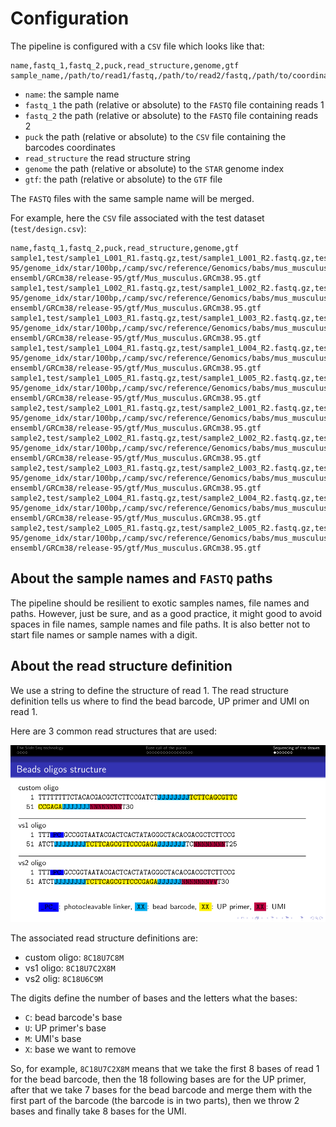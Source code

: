 

# Configuration

The pipeline is configured with a `CSV` file which looks like that:

```
name,fastq_1,fastq_2,puck,read_structure,genome,gtf
sample_name,/path/to/read1/fastq,/path/to/read2/fastq,/path/to/coordinates/csv,read_structure_string,/path/to/STAR/index,/path/to/gtf
```

 * `name`: the sample name
 * `fastq_1` the path (relative or absolute) to the `FASTQ` file containing reads 1
 * `fastq_2` the path (relative or absolute) to the `FASTQ` file containing reads 2
 * `puck` the path (relative or absolute) to the `CSV` file containing the barcodes coordinates
 * `read_structure` the read structure string
 *  `genome` the path (relative or absolute) to the `STAR` genome index
 *  `gtf`: the path (relative or absolute) to the `GTF` file

The `FASTQ` files with the same sample name will be merged.

For example, here the `CSV` file associated with the test dataset (`test/design.csv`):

```
name,fastq_1,fastq_2,puck,read_structure,genome,gtf
sample1,test/sample1_L001_R1.fastq.gz,test/sample1_L001_R2.fastq.gz,test/puck1.csv,8C18U7C2X8M,/camp/svc/reference/Genomics/babs/mus_musculus/ensembl/GRCm38/release-95/genome_idx/star/100bp,/camp/svc/reference/Genomics/babs/mus_musculus/
ensembl/GRCm38/release-95/gtf/Mus_musculus.GRCm38.95.gtf
sample1,test/sample1_L002_R1.fastq.gz,test/sample1_L002_R2.fastq.gz,test/puck1.csv,8C18U7C2X8M,/camp/svc/reference/Genomics/babs/mus_musculus/ensembl/GRCm38/release-95/genome_idx/star/100bp,/camp/svc/reference/Genomics/babs/mus_musculus/
ensembl/GRCm38/release-95/gtf/Mus_musculus.GRCm38.95.gtf
sample1,test/sample1_L003_R1.fastq.gz,test/sample1_L003_R2.fastq.gz,test/puck1.csv,8C18U7C2X8M,/camp/svc/reference/Genomics/babs/mus_musculus/ensembl/GRCm38/release-95/genome_idx/star/100bp,/camp/svc/reference/Genomics/babs/mus_musculus/
ensembl/GRCm38/release-95/gtf/Mus_musculus.GRCm38.95.gtf
sample1,test/sample1_L004_R1.fastq.gz,test/sample1_L004_R2.fastq.gz,test/puck1.csv,8C18U7C2X8M,/camp/svc/reference/Genomics/babs/mus_musculus/ensembl/GRCm38/release-95/genome_idx/star/100bp,/camp/svc/reference/Genomics/babs/mus_musculus/
ensembl/GRCm38/release-95/gtf/Mus_musculus.GRCm38.95.gtf
sample1,test/sample1_L005_R1.fastq.gz,test/sample1_L005_R2.fastq.gz,test/puck1.csv,8C18U7C2X8M,/camp/svc/reference/Genomics/babs/mus_musculus/ensembl/GRCm38/release-95/genome_idx/star/100bp,/camp/svc/reference/Genomics/babs/mus_musculus/
ensembl/GRCm38/release-95/gtf/Mus_musculus.GRCm38.95.gtf
sample2,test/sample2_L001_R1.fastq.gz,test/sample2_L001_R2.fastq.gz,test/puck2.csv,8C18U7C2X8M,/camp/svc/reference/Genomics/babs/mus_musculus/ensembl/GRCm38/release-95/genome_idx/star/100bp,/camp/svc/reference/Genomics/babs/mus_musculus/
ensembl/GRCm38/release-95/gtf/Mus_musculus.GRCm38.95.gtf
sample2,test/sample2_L002_R1.fastq.gz,test/sample2_L002_R2.fastq.gz,test/puck2.csv,8C18U7C2X8M,/camp/svc/reference/Genomics/babs/mus_musculus/ensembl/GRCm38/release-95/genome_idx/star/100bp,/camp/svc/reference/Genomics/babs/mus_musculus/
ensembl/GRCm38/release-95/gtf/Mus_musculus.GRCm38.95.gtf
sample2,test/sample2_L003_R1.fastq.gz,test/sample2_L003_R2.fastq.gz,test/puck2.csv,8C18U7C2X8M,/camp/svc/reference/Genomics/babs/mus_musculus/ensembl/GRCm38/release-95/genome_idx/star/100bp,/camp/svc/reference/Genomics/babs/mus_musculus/
ensembl/GRCm38/release-95/gtf/Mus_musculus.GRCm38.95.gtf
sample2,test/sample2_L004_R1.fastq.gz,test/sample2_L004_R2.fastq.gz,test/puck2.csv,8C18U7C2X8M,/camp/svc/reference/Genomics/babs/mus_musculus/ensembl/GRCm38/release-95/genome_idx/star/100bp,/camp/svc/reference/Genomics/babs/mus_musculus/
ensembl/GRCm38/release-95/gtf/Mus_musculus.GRCm38.95.gtf
sample2,test/sample2_L005_R1.fastq.gz,test/sample2_L005_R2.fastq.gz,test/puck2.csv,8C18U7C2X8M,/camp/svc/reference/Genomics/babs/mus_musculus/ensembl/GRCm38/release-95/genome_idx/star/100bp,/camp/svc/reference/Genomics/babs/mus_musculus/
ensembl/GRCm38/release-95/gtf/Mus_musculus.GRCm38.95.gtf
```

## About the sample names and `FASTQ` paths

The pipeline should be resilient to exotic samples names, file names and paths.
However, just be sure, and as a good practice, it might good to avoid spaces in file names, sample names and file paths.
It is also better not to start file names or sample names with a digit.

## About the read structure definition

We use a string to define the structure of read 1.
The read structure definition tells us where to find the bead barcode, UP primer and UMI on read 1.

Here are 3 common read structures that are used:

![Oligos](oligos.png)

The associated read structure definitions are:

 * custom oligo: `8C18U7C8M`
 * vs1 oligo: `8C18U7C2X8M`
 * vs2 olig: `8C18U6C9M`

The digits define the number of bases and the letters what the bases:

 * `C`: bead barcode's base
 * `U`: UP primer's base
 * `M`: UMI's base
 * `X`: base we want to remove

So, for example, `8C18U7C2X8M` means that we take the first 8 bases of read 1 for the bead barcode, then the 18 following bases are for the UP primer, after that we take 7 bases for the bead barcode and merge them with the first part of the barcode (the barcode is in two parts), then we throw 2 bases and finally take 8 bases for the UMI.

